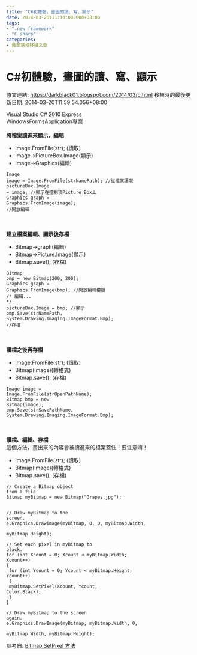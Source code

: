 ```yaml
---
title: "C#初體驗，畫圖的讀、寫、顯示"
date: 2014-03-20T11:10:00.000+08:00
tags: 
- ".new framework"
- "C sharp"
categories:
- 舊部落格移植文章
---
```


# C#初體驗，畫圖的讀、寫、顯示

原文連結: https://darkblack01.blogspot.com/2014/03/c.html
移植時的最後更新日期: 2014-03-20T11:59:54.056+08:00

Visual Studio C# 2010 Express<br />WindowsFormsApplication專案<br /><br /><b>將檔案讀進來顯示、編輯</b><br /><ul><li>Image.FromFile(str); (讀取)</li><li>Image→PictureBox.Image(顯示)</li><li>Image→Graphics(編輯)</li></ul><pre class="prettyprint"><code class="language-cs">Image image = Image.FromFile(strNamePath);   //從檔案讀取<br />pictureBox.Image = image;                    //顯示在控制項Picture Box上<br />Graphics graph = Graphics.FromImage(image);  //開放編輯</code></pre><br /><br /><b>建立檔案編輯、顯示後存檔</b><br /><ul><li>Bitmap→graph(編輯)</li><li>Bitmap→Picture.Image(顯示)</li><li>Bitmap.save(); (存檔)</li></ul><pre class="prettyprint"><code class="language-cs">Bitmap bmp = new Bitmap(200, 200);<br />Graphics graph = Graphics.FromImage(bmp);  //開放編輯權限<br />/* 編輯... */<br />pictureBox.Image = bmp;                    //顯示<br />bmp.Save(strNamePath, System.Drawing.Imaging.ImageFormat.Bmp);  //存檔</code></pre><br /><br /><b>讀檔之後再存檔</b><br /><ul><li>Image.FromFile(str); (讀取)</li><li>Bitmap(Image)(轉格式)</li><li>Bitmap.save(); (存檔)</li></ul><pre class="prettyprint"><code>Image image = Image.FromFile(strOpenPathName);<br />Bitmap bmp = new Bitmap(image);<br />bmp.Save(strSavePathName, System.Drawing.Imaging.ImageFormat.Bmp);</code></pre><br /><br /><b>讀檔、編輯、存檔</b><br />這個方法，畫出來的內容會被讀進來的檔案蓋住！要注意唷！ <ul><li>Image.FromFile(str); (讀取)</li><li>Bitmap(Image)(轉格式)</li><li>Bitmap.save(); (存檔)</li></ul><pre class="prettyprint"><code>// Create a Bitmap object from a file.<br />Bitmap myBitmap = new Bitmap("Grapes.jpg");<br />         <br />// Draw myBitmap to the screen.<br />e.Graphics.DrawImage(myBitmap, 0, 0, myBitmap.Width,<br />    myBitmap.Height);<br />         <br />// Set each pixel in myBitmap to black.<br />for (int Xcount = 0; Xcount < myBitmap.Width; Xcount++)<br />{<br />    for (int Ycount = 0; Ycount < myBitmap.Height; Ycount++)<br />    {<br />        myBitmap.SetPixel(Xcount, Ycount, Color.Black);<br />    }<br />}<br />         <br />// Draw myBitmap to the screen again.<br />e.Graphics.DrawImage(myBitmap, myBitmap.Width, 0,<br />    myBitmap.Width, myBitmap.Height);</code></pre>參考自: <a href="http://msdn.microsoft.com/zh-tw/library/system.drawing.bitmap.setpixel(v=vs.80).aspx">Bitmap.SetPixel 方法</a>
